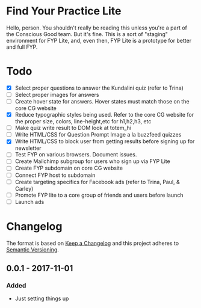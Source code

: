 # Find Your Practice Lite

Hello, person. You shouldn't really be reading this unless you're a part of the Conscious Good team. But it's fine. This is a sort of "staging" environment for FYP Lite, and, even then, FYP Lite is a prototype for better and full FYP.

# Todo
- [x] Select proper questions to answer the Kundalini quiz (refer to Trina)
- [ ] Select proper images for answers
- [ ] Create hover state for answers. Hover states must match those on the core CG website
- [x] Reduce typographic styles being used. Refer to the core CG website for the proper size, colors, line-height,etc for h1,h2,h3, etc
- [ ] Make quiz write result to DOM look at totem_hi
- [ ] Write HTML/CSS for Question Prompt Image a la buzzfeed quizzes
- [x] Write HTML/CSS to block user from getting results before signing up for newsletter
- [ ] Test FYP on various browsers. Document issues.
- [ ] Create Mailchimp subgroup for users who sign up via FYP Lite
- [ ] Create FYP subdomain on core CG website
- [ ] Connect FYP host to subdomain
- [ ] Create targeting specifics for Facebook ads (refer to Trina, Paul, & Carley)
- [ ] Promote FYP lite to a core group of friends and users before launch
- [ ] Launch ads

# Changelog
The format is based on [Keep a Changelog](http://keepachangelog.com/en/1.0.0/)
and this project adheres to [Semantic Versioning](http://semver.org/spec/v2.0.0.html).

## 0.0.1 - 2017-11-01
### Added
- Just setting things up
